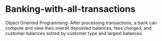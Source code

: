 # Banking-with-all-transactions
Object Oriented Programming:
After processing transactions, a bank can compute and view their overall deposited balances, fees charged, and customer balances sotred by customer type and largest balances.
